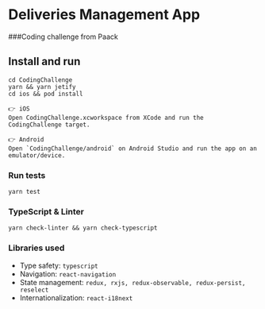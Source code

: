 
# Deliveries Management App
###Coding challenge from Paack

## Install and run
```
cd CodingChallenge
yarn && yarn jetify
cd ios && pod install

👉 iOS
Open CodingChallenge.xcworkspace from XCode and run the CodingChallenge target.

👉 Android
Open `CodingChallenge/android` on Android Studio and run the app on an emulator/device.
```

### Run tests
```
yarn test
```

### TypeScript & Linter
```
yarn check-linter && yarn check-typescript
```

### Libraries used

- Type safety: `typescript`
- Navigation: `react-navigation`
- State management: `redux, rxjs, redux-observable, redux-persist, reselect`
- Internationalization: `react-i18next`
